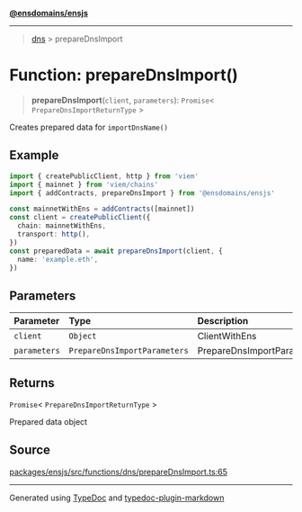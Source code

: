 [**@ensdomains/ensjs**](../README.md)

---

> [dns](README.md) > prepareDnsImport

# Function: prepareDnsImport()

> **prepareDnsImport**(`client`, `parameters`): `Promise`\< `PrepareDnsImportReturnType` \>

Creates prepared data for `importDnsName()`

## Example

```ts
import { createPublicClient, http } from 'viem'
import { mainnet } from 'viem/chains'
import { addContracts, prepareDnsImport } from '@ensdomains/ensjs'

const mainnetWithEns = addContracts([mainnet])
const client = createPublicClient({
  chain: mainnetWithEns,
  transport: http(),
})
const preparedData = await prepareDnsImport(client, {
  name: 'example.eth',
})
```

## Parameters

| Parameter    | Type                         | Description                |
| :----------- | :--------------------------- | :------------------------- |
| `client`     | `Object`                     | ClientWithEns              |
| `parameters` | `PrepareDnsImportParameters` | PrepareDnsImportParameters |

## Returns

`Promise`\< `PrepareDnsImportReturnType` \>

Prepared data object

## Source

[packages/ensjs/src/functions/dns/prepareDnsImport.ts:65](https://github.com/ensdomains/ensjs-v3/blob/278f5349/packages/ensjs/src/functions/dns/prepareDnsImport.ts#L65)

---

Generated using [TypeDoc](https://typedoc.org/) and [typedoc-plugin-markdown](https://www.npmjs.com/package/typedoc-plugin-markdown)
